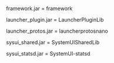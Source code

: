 framework.jar = framework

launcher_plugin.jar = LauncherPluginLib

launcher_protos.jar = launcherprotosnano

sysui_shared.jar = SystemUISharedLib

sysui_statsd.jar = SystemUI-statsd